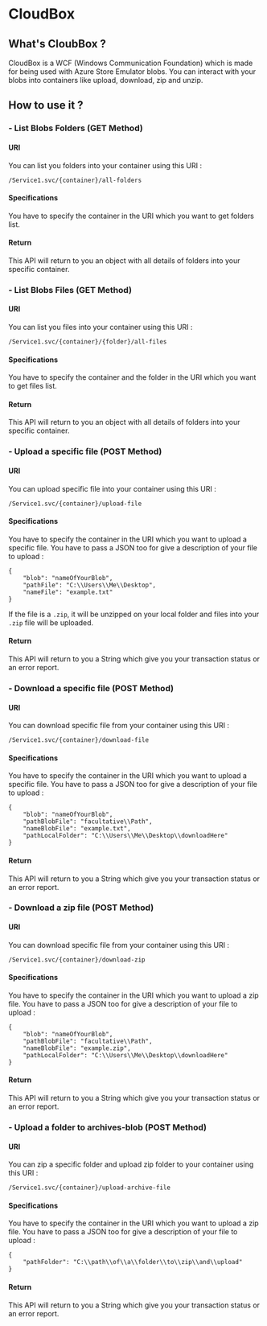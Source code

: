 # CloudBox

## What's CloubBox ? 

CloudBox is a WCF (Windows Communication Foundation) which is made for being used with Azure Store Emulator blobs. 
You can interact with your blobs into containers like upload, download, zip and unzip. 

## How to use it ?

### - List Blobs Folders (GET Method) 

#### URI
You can list you folders into your container using this URI : 

`/Service1.svc/{container}/all-folders`

#### Specifications 
You have to specify the container in the URI which you want to get folders list.

#### Return 
This API will return to you an object with all details of folders into your specific container.

### - List Blobs Files (GET Method)
#### URI
You can list you files into your container using this URI : 

`/Service1.svc/{container}/{folder}/all-files`

#### Specifications 
You have to specify the container and the folder in the URI which you want to get files list.

#### Return 
This API will return to you an object with all details of folders into your specific container.

### - Upload a specific file (POST Method)

#### URI
You can upload specific file into your container using this URI : 

`/Service1.svc/{container}/upload-file`

#### Specifications 
You have to specify the container in the URI which you want to upload a specific file.
You have to pass a JSON too for give a description of your file to upload : 

```
{
	"blob": "nameOfYourBlob",
	"pathFile": "C:\\Users\\Me\\Desktop",
	"nameFile": "example.txt"
}
```

If the file is a `.zip`, it will be unzipped on your local folder and files into your `.zip` file will be uploaded.

#### Return 
This API will return to you a String which give you your transaction status or an error report.

### - Download a specific file (POST Method)

#### URI
You can download specific file from your container using this URI : 

`/Service1.svc/{container}/download-file`

#### Specifications 
You have to specify the container in the URI which you want to upload a specific file.
You have to pass a JSON too for give a description of your file to upload : 

```
{
	"blob": "nameOfYourBlob",
	"pathBlobFile": "facultative\\Path",
	"nameBlobFile": "example.txt",
	"pathLocalFolder": "C:\\Users\\Me\\Desktop\\downloadHere"
}
```

#### Return 
This API will return to you a String which give you your transaction status or an error report.

### - Download a zip file (POST Method)

#### URI
You can download specific file from your container using this URI : 

`/Service1.svc/{container}/download-zip`

#### Specifications 
You have to specify the container in the URI which you want to upload a zip file.
You have to pass a JSON too for give a description of your file to upload : 

```
{
	"blob": "nameOfYourBlob",
	"pathBlobFile": "facultative\\Path",
	"nameBlobFile": "example.zip",
	"pathLocalFolder": "C:\\Users\\Me\\Desktop\\downloadHere"
}
```

#### Return 
This API will return to you a String which give you your transaction status or an error report.

### - Upload a folder to archives-blob (POST Method)

#### URI
You can zip a specific folder and upload zip folder to your container using this URI : 

`/Service1.svc/{container}/upload-archive-file`

#### Specifications 
You have to specify the container in the URI which you want to upload a zip file.
You have to pass a JSON too for give a description of your file to upload : 

```
{
	"pathFolder": "C:\\path\\of\\a\\folder\\to\\zip\\and\\upload"
}
```

#### Return 
This API will return to you a String which give you your transaction status or an error report.
